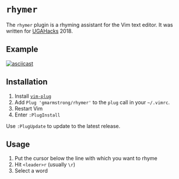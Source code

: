 # `rhymer`

The `rhymer` plugin is a rhyming assistant for the Vim text editor. It was
written for [UGAHacks](http://ugahacks.com/) 2018.

## Example

[![asciicast](https://asciinema.org/a/Yp0GhGvtQBFKiASeBxUtYsYqe.png)](https://asciinema.org/a/Yp0GhGvtQBFKiASeBxUtYsYqe)

## Installation

1. Install [`vim-plug`](https://github.com/junegunn/vim-plug)
2. Add `Plug 'gmarmstrong/rhymer'` to the `plug` call in your `~/.vimrc`.
3. Restart Vim
4. Enter `:PlugInstall`

Use `:PlugUpdate` to update to the latest release.

## Usage

1. Put the cursor below the line with which you want to rhyme
2. Hit `<leader>r` (usually `\r`)
3. Select a word
